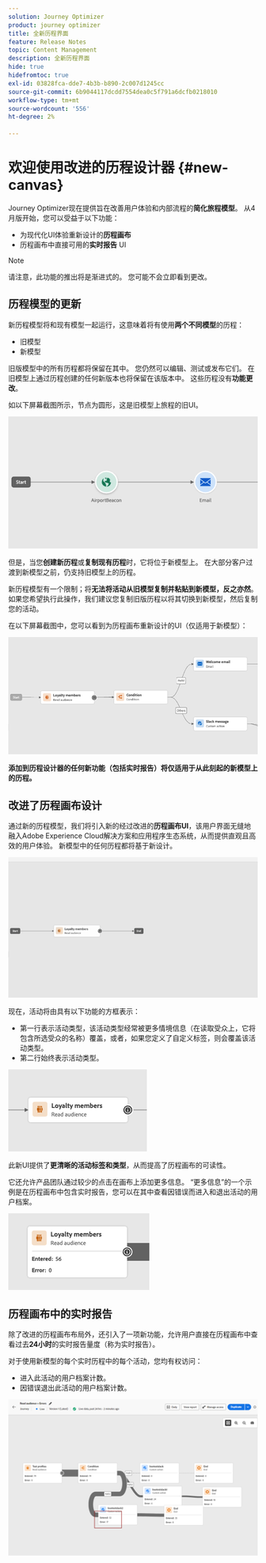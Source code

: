 ```yaml
---
solution: Journey Optimizer
product: journey optimizer
title: 全新历程界面
feature: Release Notes
topic: Content Management
description: 全新历程界面
hide: true
hidefromtoc: true
exl-id: 03828fca-dde7-4b3b-b890-2c007d1245cc
source-git-commit: 6b9044117dcdd7554dea0c5f791a6dcfb0218010
workflow-type: tm+mt
source-wordcount: '556'
ht-degree: 2%

---
```


# 欢迎使用改进的历程设计器 {#new-canvas}

Journey Optimizer现在提供旨在改善用户体验和内部流程的&#x200B;**简化旅程模型**。 从4月版开始，您可以受益于以下功能：

* 为现代化UI体验重新设计的&#x200B;**历程画布**
* 历程画布中直接可用的&#x200B;**实时报告** UI

>[!NOTE]
>
>请注意，此功能的推出将是渐进式的。 您可能不会立即看到更改。

## 历程模型的更新

新历程模型将和现有模型一起运行，这意味着将有使用&#x200B;**两个不同模型**&#x200B;的历程：

* 旧模型
* 新模型

旧版模型中的所有历程都将保留在其中。 您仍然可以编辑、测试或发布它们。 在旧模型上通过历程创建的任何新版本也将保留在该版本中。 这些历程没有&#x200B;**功能更改**。

如以下屏幕截图所示，节点为圆形，这是旧模型上旅程的旧UI。

![](assets/new-canvas.png)

但是，当您&#x200B;**创建新历程**&#x200B;或&#x200B;**复制现有历程**&#x200B;时，它将位于新模型上。 在大部分客户过渡到新模型之前，仍支持旧模型上的历程。

新历程模型有一个限制；将&#x200B;**无法将活动从旧模型复制并粘贴到新模型，反之亦然**。 如果您希望执行此操作，我们建议您复制旧版历程以将其切换到新模型，然后复制您的活动。

在以下屏幕截图中，您可以看到为历程画布重新设计的UI（仅适用于新模型）：

![](assets/new-canvas2.png)

**添加到历程设计器的任何新功能（包括实时报告）将仅适用于从此刻起的新模型上的历程。**

## 改进了历程画布设计

通过新的历程模型，我们将引入新的经过改进的&#x200B;**历程画布UI**，该用户界面无缝地融入Adobe Experience Cloud解决方案和应用程序生态系统，从而提供直观且高效的用户体验。 新模型中的任何历程都将基于新设计。

![](assets/new-canvas3.gif)

现在，活动将由具有以下功能的方框表示：

* 第一行表示活动类型，该活动类型经常被更多情境信息（在读取受众上，它将包含所选受众的名称）覆盖，或者，如果您定义了自定义标签，则会覆盖该活动类型。
* 第二行始终表示活动类型。

![](assets/new-canvas4.png)

此新UI提供了&#x200B;**更清晰的活动标签和类型**，从而提高了历程画布的可读性。

它还允许产品团队通过较少的点击在画布上添加更多信息。 “更多信息”的一个示例是在历程画布中包含实时报告，您可以在其中查看因错误而进入和退出活动的用户档案。

![](assets/new-canvas5.png)

## 历程画布中的实时报告

除了改进的历程画布布局外，还引入了一项新功能，允许用户直接在历程画布中查看过去&#x200B;**24小时**&#x200B;的实时报告量度（称为实时报告）。

对于使用新模型的每个实时历程中的每个活动，您均有权访问：


* 进入此活动的用户档案计数。
* 因错误退出此活动的用户档案计数。

![](assets/new-canvas6bis.png)

<!--`
With every live journey on the new model, you will be able to see two types of "last 24 hours" reporting information:

* On a **new insert**, you will see:
    * The number of profiles that have been exported for audience-triggered journeys. You will see the number of profiles available in the last export job alongside the time when that export has been made.
    * The number of profiles who exited the journey
    * The percentage of errors
    ![](assets/new-canvas7.png)
* **On each activity**, you will see the number of profiles who entered that activity and the number who exited because of an error:
    ![](assets/new-canvas8.png)
-->
<!--
Please note that you may see differences between the number of exported profiles and the number of profiles flowing through the journey. The exported profiles count only provides information about the last export job being made while the number of profiles entering an activity only contains profiles who did it in the last 24 hours. This can especially be visible on recurring daily journeys as there could be a data overlap between two days.
-->

